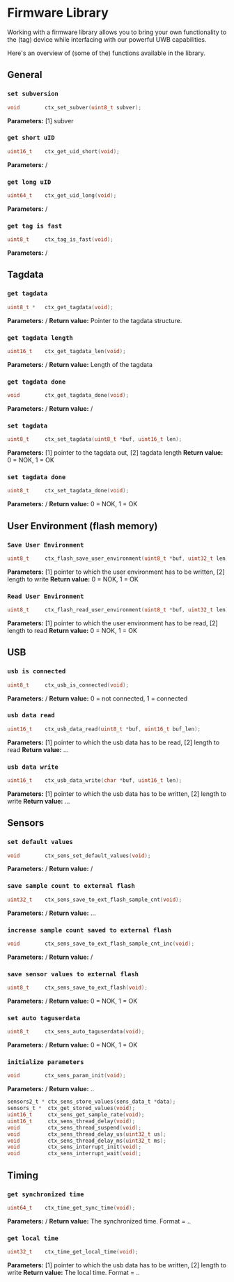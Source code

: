 # Firmware Library

Working with a firmware library allows you to bring your own functionality to the (tag) device while interfacing with our powerful UWB capabilities.

Here's an overview of (some of the) functions available in the library.

## General
### `set subversion`
``` C
void        ctx_set_subver(uint8_t subver);
```
**Parameters:**  [1] subver

### `get short uID`
``` C
uint16_t    ctx_get_uid_short(void);
```
**Parameters:**  /

### `get long uID`
``` C
uint64_t    ctx_get_uid_long(void);
```
**Parameters:**  /

### `get tag is fast`
``` C
uint8_t     ctx_tag_is_fast(void);
```
**Parameters:**  /


## Tagdata
### `get tagdata`
``` C
uint8_t *   ctx_get_tagdata(void);
```
**Parameters:**  /
**Return value:**  Pointer to the tagdata structure.


### `get tagdata length`
``` C
uint16_t    ctx_get_tagdata_len(void);
```
**Parameters:**  /
**Return value:**  Length of the tagdata


### `get tagdata done`
``` C
void        ctx_get_tagdata_done(void);
```
**Parameters:**  /
**Return value:** /

### `set tagdata`
``` C
uint8_t     ctx_set_tagdata(uint8_t *buf, uint16_t len);
```
**Parameters:**  [1] pointer to the tagdata out, [2] tagdata length
**Return value:**  0 = NOK, 1 = OK

### `set tagdata done`
``` C
uint8_t     ctx_set_tagdata_done(void);
```
**Parameters:**  /
**Return value:**  0 = NOK, 1 = OK


## User Environment (flash memory)
### `Save User Environment`
``` C
uint8_t     ctx_flash_save_user_environment(uint8_t *buf, uint32_t len);
```
**Parameters:**  [1] pointer to which the user environment has to be written, [2] length to write
**Return value:**  0 = NOK, 1 = OK


### `Read User Environment`
``` C
uint8_t     ctx_flash_read_user_environment(uint8_t *buf, uint32_t len);
```
**Parameters:**  [1] pointer to which the user environment has to be read, [2] length to read
**Return value:**  0 = NOK, 1 = OK

## USB
### `usb is connected`
``` C
uint8_t     ctx_usb_is_connected(void);
```
**Parameters:**  /
**Return value:**  0 = not connected, 1 = connected


### `usb data read`
``` C
uint16_t    ctx_usb_data_read(uint8_t *buf, uint16_t buf_len);
```
**Parameters:**  [1] pointer to which the usb data has to be read, [2] length to read
**Return value:**  ...


### `usb data write`
``` C
uint16_t    ctx_usb_data_write(char *buf, uint16_t len);
```
**Parameters:**  [1] pointer to which the usb data has to be written, [2] length to write
**Return value:** ...


## Sensors
### `set default values`
``` C
void        ctx_sens_set_default_values(void);
```
**Parameters:**  /
**Return value:** /


### `save sample count to external flash`
``` C
uint32_t    ctx_sens_save_to_ext_flash_sample_cnt(void);
```
**Parameters:**  /
**Return value:**  ...

### `increase sample count saved to external flash`
``` C
void        ctx_sens_save_to_ext_flash_sample_cnt_inc(void);
```
**Parameters:**  /
**Return value:** /


### `save sensor values to external flash`
``` C
uint8_t     ctx_sens_save_to_ext_flash(void);
```
**Parameters:**  /
**Return value:**  0 = NOK, 1 = OK

### `set auto taguserdata`
``` C
uint8_t     ctx_sens_auto_taguserdata(void);
```
**Parameters:**  /
**Return value:**  0 = NOK, 1 = OK


### `initialize parameters`
``` C
void        ctx_sens_param_init(void);
```
**Parameters:**  /
**Return value:**  ..



``` C
sensors2_t * ctx_sens_store_values(sens_data_t *data);
sensors_t *  ctx_get_stored_values(void);
uint16_t     ctx_sens_get_sample_rate(void);
uint16_t     ctx_sens_thread_delay(void);
void         ctx_sens_thread_suspend(void);
void         ctx_sens_thread_delay_us(uint32_t us);
void         ctx_sens_thread_delay_ms(uint32_t ms);
void         ctx_sens_interrupt_init(void);
void         ctx_sens_interrupt_wait(void);
```

## Timing
### `get synchronized time`
``` C
uint64_t    ctx_time_get_sync_time(void);
```
**Parameters:**  /
**Return value:**  The synchronized time. Format = ..


### `get local time`
``` C
uint32_t    ctx_time_get_local_time(void);
```
**Parameters:**  [1] pointer to which the usb data has to be written, [2] length to write
**Return value:** The local time. Format = ..

